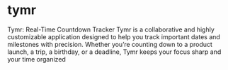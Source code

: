 # tymr
Tymr: Real-Time Countdown Tracker  Tymr is a collaborative and highly customizable application designed to help you track important dates and milestones with precision. Whether you’re counting down to a product launch, a trip, a birthday, or a deadline, Tymr keeps your focus sharp and your time organized
